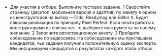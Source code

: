 * Для участия в отборе:
Выполните тестовое задание.
1 Сверстайте страницу (десктоп, мобильная версия и адаптив) по макету в одном из конструкторов на выбор —Tilda, Readymag или Editor X.
Будет плюсом реализация по принципу Pixel Perfect.
Если опыта работы с конструкторами из списка нет, то выберите инструменты по своему желанию.
2 Заполните регистрационную анкету.
3 Пройдите собеседование по видеосвязи.
На собеседование мы приглашаем кандидатов, чьи задания получили положительную оценку эксперта.
Мы информируем кандидатов о результатах каждого этапа отбора.